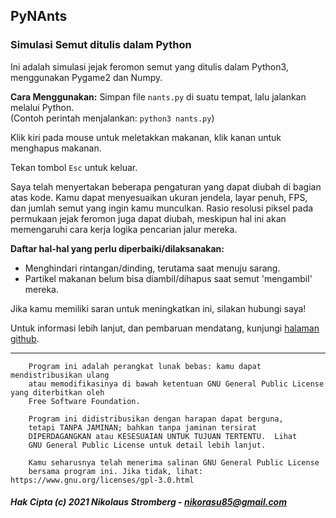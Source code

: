 ## PyNAnts

### Simulasi Semut ditulis dalam Python

Ini adalah simulasi jejak feromon semut yang ditulis dalam Python3, menggunakan Pygame2 dan Numpy.

**Cara Menggunakan:**
Simpan file `nants.py` di suatu tempat, lalu jalankan melalui Python.  
(Contoh perintah menjalankan: `python3 nants.py`)

Klik kiri pada mouse untuk meletakkan makanan, klik kanan untuk menghapus makanan.

Tekan tombol `Esc` untuk keluar.

Saya telah menyertakan beberapa pengaturan yang dapat diubah di bagian atas kode. Kamu dapat menyesuaikan ukuran jendela, layar penuh, FPS, dan jumlah semut yang ingin kamu munculkan. Rasio resolusi piksel pada permukaan jejak feromon juga dapat diubah, meskipun hal ini akan memengaruhi cara kerja logika pencarian jalur mereka.

**Daftar hal-hal yang perlu diperbaiki/dilaksanakan:**
- Menghindari rintangan/dinding, terutama saat menuju sarang.
- Partikel makanan belum bisa diambil/dihapus saat semut 'mengambil' mereka.

Jika kamu memiliki saran untuk meningkatkan ini, silakan hubungi saya!

Untuk informasi lebih lanjut, dan pembaruan mendatang, kunjungi [halaman github](https://github.com/Nikorasu/PyNAnts "PyNAnts").

---

        Program ini adalah perangkat lunak bebas: kamu dapat mendistribusikan ulang
        atau memodifikasinya di bawah ketentuan GNU General Public License yang diterbitkan oleh
        Free Software Foundation.

        Program ini didistribusikan dengan harapan dapat berguna,
        tetapi TANPA JAMINAN; bahkan tanpa jaminan tersirat
        DIPERDAGANGKAN atau KESESUAIAN UNTUK TUJUAN TERTENTU.  Lihat
        GNU General Public License untuk detail lebih lanjut.

        Kamu seharusnya telah menerima salinan GNU General Public License
        bersama program ini. Jika tidak, lihat: https://www.gnu.org/licenses/gpl-3.0.html

##### Hak Cipta (c) 2021  Nikolaus Stromberg - nikorasu85@gmail.com
